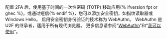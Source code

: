 配置 2FA 后，使用基于时间的一次性密码 (TOTP) 移动应用{% ifversion fpt or ghec %}，或通过短信{% endif %}，您可以添加安全密钥，如指纹读取器或 Windows Hello。 启用安全密钥身份验证的技术称为 WebAuthn。 WebAuthn 是 U2F 的继承者，适用于所有现代浏览器。 更多信息请参阅“[WebAuthn](https://webauthn.guide/)”和“[我可以使用](https://caniuse.com/#search=webauthn)”。
